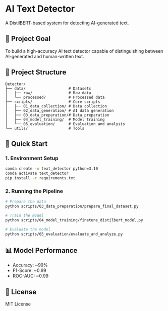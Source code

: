 # AI Text Detector

A DistilBERT-based system for detecting AI-generated text.

## 🎯 Project Goal

To build a high-accuracy AI text detector capable of distinguishing between AI-generated and human-written text.

## 📁 Project Structure

```
Detector/
├── data/                   # Datasets
│   ├── raw/                # Raw data
│   └── processed/          # Processed data
├── scripts/                # Core scripts
│   ├── 01_data_collection/ # Data collection
│   ├── 02_data_generation/ # AI data generation
│   ├── 03_data_preparation/# Data preparation
│   ├── 04_model_training/  # Model training
│   └── 05_evaluation/      # Evaluation and analysis
└── utils/                  # Tools
```

## 🚀 Quick Start

### 1. Environment Setup
```bash
conda create -n text_detector python=3.10
conda activate text_detector
pip install -r requirements.txt
```

### 2. Running the Pipeline
```bash
# Prepare the data
python scripts/03_data_preparation/prepare_final_dataset.py

# Train the model
python scripts/04_model_training/finetune_distilbert_model.py

# Evaluate the model
python scripts/05_evaluation/evaluate_and_analyze.py
```

## 📊 Model Performance

- Accuracy: ~99%
- F1-Score: ~0.99
- ROC-AUC: ~0.99

## 📝 License

MIT License

